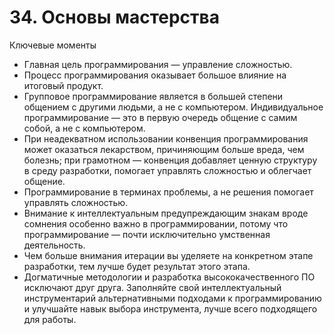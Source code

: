 

# 34. Основы мастерства

Ключевые моменты

* Главная цель программирования — управление сложностью.
* Процесс программирования оказывает большое влияние на итоговый продукт.
* Групповое программирование является в большей степени общением с другими людьми, а не с компьютером. Индивидуальное
  программирование — это в первую очередь общение с самим собой, а не с компьютером.
* При неадекватном использовании конвенция программирования может оказаться лекарством, причиняющим больше вреда, чем
  болезнь; при грамотном — конвенция добавляет ценную структуру в среду разработки, помогает управлять сложностью и
  облегчает общение.
* Программирование в терминах проблемы, а не решения помогает управлять сложностью.
* Внимание к интеллектуальным предупреждающим знакам вроде сомнения особенно важно в программировании, потому что
  программирование — почти исключительно умственная деятельность.
* Чем больше внимания итерации вы уделяете на конкретном этапе разработки, тем лучше будет результат этого этапа.
* Догматичные методологии и разработка высококачественного ПО исключают друг друга. Заполняйте свой интеллектуальный
  инструментарий альтернативными подходами к программированию и улучшайте навык выбора инструмента, лучше всего
  подходящего для работы.
